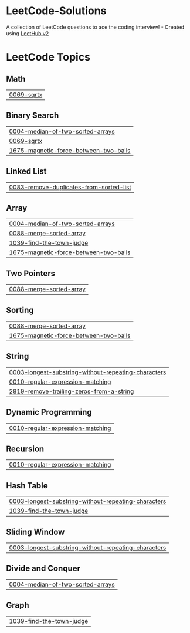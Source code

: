 # LeetCode-Solutions
A collection of LeetCode questions to ace the coding interview! - Created using [LeetHub v2](https://github.com/arunbhardwaj/LeetHub-2.0)

<!---LeetCode Topics Start-->
# LeetCode Topics
## Math
|  |
| ------- |
| [0069-sqrtx](https://github.com/Seshanandh/LeetCode-Solutions/tree/master/0069-sqrtx) |
## Binary Search
|  |
| ------- |
| [0004-median-of-two-sorted-arrays](https://github.com/Seshanandh/LeetCode-Solutions/tree/master/0004-median-of-two-sorted-arrays) |
| [0069-sqrtx](https://github.com/Seshanandh/LeetCode-Solutions/tree/master/0069-sqrtx) |
| [1675-magnetic-force-between-two-balls](https://github.com/Seshanandh/LeetCode-Solutions/tree/master/1675-magnetic-force-between-two-balls) |
## Linked List
|  |
| ------- |
| [0083-remove-duplicates-from-sorted-list](https://github.com/Seshanandh/LeetCode-Solutions/tree/master/0083-remove-duplicates-from-sorted-list) |
## Array
|  |
| ------- |
| [0004-median-of-two-sorted-arrays](https://github.com/Seshanandh/LeetCode-Solutions/tree/master/0004-median-of-two-sorted-arrays) |
| [0088-merge-sorted-array](https://github.com/Seshanandh/LeetCode-Solutions/tree/master/0088-merge-sorted-array) |
| [1039-find-the-town-judge](https://github.com/Seshanandh/LeetCode-Solutions/tree/master/1039-find-the-town-judge) |
| [1675-magnetic-force-between-two-balls](https://github.com/Seshanandh/LeetCode-Solutions/tree/master/1675-magnetic-force-between-two-balls) |
## Two Pointers
|  |
| ------- |
| [0088-merge-sorted-array](https://github.com/Seshanandh/LeetCode-Solutions/tree/master/0088-merge-sorted-array) |
## Sorting
|  |
| ------- |
| [0088-merge-sorted-array](https://github.com/Seshanandh/LeetCode-Solutions/tree/master/0088-merge-sorted-array) |
| [1675-magnetic-force-between-two-balls](https://github.com/Seshanandh/LeetCode-Solutions/tree/master/1675-magnetic-force-between-two-balls) |
## String
|  |
| ------- |
| [0003-longest-substring-without-repeating-characters](https://github.com/Seshanandh/LeetCode-Solutions/tree/master/0003-longest-substring-without-repeating-characters) |
| [0010-regular-expression-matching](https://github.com/Seshanandh/LeetCode-Solutions/tree/master/0010-regular-expression-matching) |
| [2819-remove-trailing-zeros-from-a-string](https://github.com/Seshanandh/LeetCode-Solutions/tree/master/2819-remove-trailing-zeros-from-a-string) |
## Dynamic Programming
|  |
| ------- |
| [0010-regular-expression-matching](https://github.com/Seshanandh/LeetCode-Solutions/tree/master/0010-regular-expression-matching) |
## Recursion
|  |
| ------- |
| [0010-regular-expression-matching](https://github.com/Seshanandh/LeetCode-Solutions/tree/master/0010-regular-expression-matching) |
## Hash Table
|  |
| ------- |
| [0003-longest-substring-without-repeating-characters](https://github.com/Seshanandh/LeetCode-Solutions/tree/master/0003-longest-substring-without-repeating-characters) |
| [1039-find-the-town-judge](https://github.com/Seshanandh/LeetCode-Solutions/tree/master/1039-find-the-town-judge) |
## Sliding Window
|  |
| ------- |
| [0003-longest-substring-without-repeating-characters](https://github.com/Seshanandh/LeetCode-Solutions/tree/master/0003-longest-substring-without-repeating-characters) |
## Divide and Conquer
|  |
| ------- |
| [0004-median-of-two-sorted-arrays](https://github.com/Seshanandh/LeetCode-Solutions/tree/master/0004-median-of-two-sorted-arrays) |
## Graph
|  |
| ------- |
| [1039-find-the-town-judge](https://github.com/Seshanandh/LeetCode-Solutions/tree/master/1039-find-the-town-judge) |
<!---LeetCode Topics End-->
